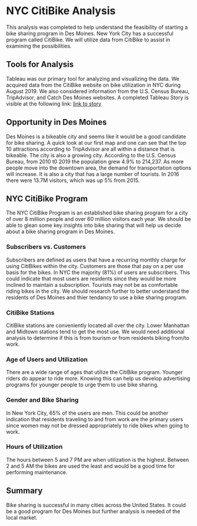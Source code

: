 # NYC CitiBike Analysis 
This analysis was completed to help understand the feasibility of starting a bike sharing program in Des Moines. New York City has a successful program called CitiBike. We will utilize data from CitiBike to assist in examining the possibilities.

## Tools for Analysis
Tableau was our primary tool for analyzing and visualizing the data. We acquired data from the CitiBike website on bike utilization in NYC during August 2019. We also considered information from the U.S. Census Bureau, TripAdvisor, and Catch Des Moines websites. A completed Tableau Story is visible at the following link: [link to story](https://public.tableau.com/profile/david.campbell5493#!/vizhome/BikeSharingOpportunity/DesMoinesBikeShare)

## Opportunity in Des Moines
Des Moines is a bikeable city and seems like it would be a good candidate for bike sharing. A quick look at our first map and one can see that the top 10 attractions according to TripAdvisor are all within a distance that is bikeable. The city is also a growing city. According to the U.S. Census Bureau, from 2010 t0 2019 the population grew 4.9% to 214,237. As more people move into the downtown area, the demand for transportation options will increase. It is also a city that has a large number of tourists. In 2016 there were 13.7M visitors, which was up 5% from 2015.

## NYC CitiBike Program 
The NYC CitiBike Program is an established bike sharing program for a city of over 8 million people and over 60 million visitors each year. We should be able to glean some key insights into bike sharing that will help us decide about a bike sharing program in Des Moines.

### Subscribers vs. Customers
Subscribers are defined as users that have a recurring monthly charge for using CitiBikes within the city. Customers are those that pay on a per use basis for the bikes. In NYC the majority (81%) of users are subscribers. This could indicate that most users are residents since they would be more inclined to maintain a subscription. Tourists may not be as comfortable riding bikes in the city. We should research further to better understand the residents of Des Moines and thier tendancy to use a bike sharing program.

### CitiBike Stations
CitiBike stations are conveniently located all over the city. Lower Manhattan and Midtown stations tend to get the most use. We would need additional analysis to determine if this is from tourism or from residents biking from/to work.

### Age of Users and Utilization
There are a wide range of ages that utilize the CitiBike program. Younger riders do appear to ride more. Knowing this can help us develop advertising programs for younger people to urge them to use bike sharing.

### Gender and Bike Sharing
In New York City, 65% of the users are men. This could be another indication that residents traveling to and from work are the primary users since women may not be dressed appropriately to ride bikes when going to work.

### Hours of Utilization
The hours between 5 and 7 PM are when utilization is the highest. Between 2 and 5 AM the bikes are used the least and would be a good time for performing maintenance.

## Summary
Bike sharing is successful in many cities across the United States. It could be a good program for Des Moines but further analysis is needed of the local market.